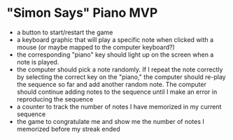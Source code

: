 # "Simon Says" Piano MVP
- a button to start/restart the game
- a keyboard graphic that will play a specific note when clicked with a mouse (or maybe mapped to the computer keyboard?)
- the corresponding "piano" key should light up on the screen when a note is played.
- the computer should pick a note randomly. If I repeat the note correctly by selecting the correct key on the "piano," the computer should re-play the sequence so far and add another random note. The computer should continue adding notes to the sequence until I make an error in reproducing the sequence
- a counter to track the number of notes I have memorized in my current sequence
- the game to congratulate me and show me the number of notes I memorized before my streak ended

